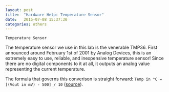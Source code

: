 ```yaml
---
layout: post
title:  "Hardware Help: Temperature Sensor"
date:   2015-07-08 15:37:30
categories: others
---
```


	Temperature Sensor

The temperature sensor we use in this lab is the venerable TMP36. First announced around February 1st of 2001 by Analog Devices, this is an extremely easy to use, reliable, and inexpensive temperature sensor! Since there are no digital components to it at all, it outputs an analog value representing the current temperature.

The formula that governs this converison is straight forward: `Temp in °C = [(Vout in mV) - 500] / 10` ([source](https://learn.adafruit.com/tmp36-temperature-sensor)).